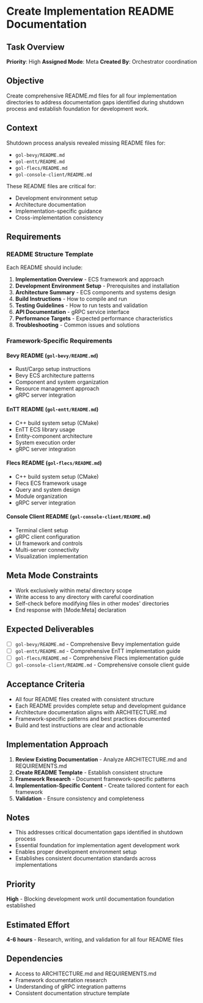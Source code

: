 # Create Implementation README Documentation

## Task Overview
**Priority**: High
**Assigned Mode**: Meta
**Created By**: Orchestrator coordination

## Objective
Create comprehensive README.md files for all four implementation directories to address documentation gaps identified during shutdown process and establish foundation for development work.

## Context
Shutdown process analysis revealed missing README files for:
- `gol-bevy/README.md`
- `gol-entt/README.md`
- `gol-flecs/README.md`
- `gol-console-client/README.md`

These README files are critical for:
- Development environment setup
- Architecture documentation
- Implementation-specific guidance
- Cross-implementation consistency

## Requirements

### README Structure Template
Each README should include:
1. **Implementation Overview** - ECS framework and approach
2. **Development Environment Setup** - Prerequisites and installation
3. **Architecture Summary** - ECS components and systems design
4. **Build Instructions** - How to compile and run
5. **Testing Guidelines** - How to run tests and validation
6. **API Documentation** - gRPC service interface
7. **Performance Targets** - Expected performance characteristics
8. **Troubleshooting** - Common issues and solutions

### Framework-Specific Requirements

#### Bevy README (`gol-bevy/README.md`)
- Rust/Cargo setup instructions
- Bevy ECS architecture patterns
- Component and system organization
- Resource management approach
- gRPC server integration

#### EnTT README (`gol-entt/README.md`)
- C++ build system setup (CMake)
- EnTT ECS library usage
- Entity-component architecture
- System execution order
- gRPC server integration

#### Flecs README (`gol-flecs/README.md`)
- C++ build system setup (CMake)
- Flecs ECS framework usage
- Query and system design
- Module organization
- gRPC server integration

#### Console Client README (`gol-console-client/README.md`)
- Terminal client setup
- gRPC client configuration
- UI framework and controls
- Multi-server connectivity
- Visualization implementation

## Meta Mode Constraints
- Work exclusively within meta/ directory scope
- Write access to any directory with careful coordination
- Self-check before modifying files in other modes' directories
- End response with [Mode:Meta] declaration

## Expected Deliverables
- [ ] `gol-bevy/README.md` - Comprehensive Bevy implementation guide
- [ ] `gol-entt/README.md` - Comprehensive EnTT implementation guide
- [ ] `gol-flecs/README.md` - Comprehensive Flecs implementation guide
- [ ] `gol-console-client/README.md` - Comprehensive console client guide

## Acceptance Criteria
- All four README files created with consistent structure
- Each README provides complete setup and development guidance
- Architecture documentation aligns with ARCHITECTURE.md
- Framework-specific patterns and best practices documented
- Build and test instructions are clear and actionable

## Implementation Approach
1. **Review Existing Documentation** - Analyze ARCHITECTURE.md and REQUIREMENTS.md
2. **Create README Template** - Establish consistent structure
3. **Framework Research** - Document framework-specific patterns
4. **Implementation-Specific Content** - Create tailored content for each framework
5. **Validation** - Ensure consistency and completeness

## Notes
- This addresses critical documentation gaps identified in shutdown process
- Essential foundation for implementation agent development work
- Enables proper development environment setup
- Establishes consistent documentation standards across implementations

## Priority
**High** - Blocking development work until documentation foundation established

## Estimated Effort
**4-6 hours** - Research, writing, and validation for all four README files

## Dependencies
- Access to ARCHITECTURE.md and REQUIREMENTS.md
- Framework documentation research
- Understanding of gRPC integration patterns
- Consistent documentation structure template